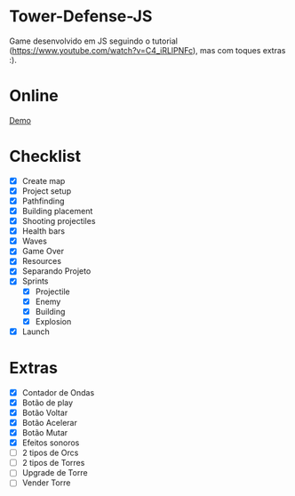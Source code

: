 # Tower-Defense-JS
Game desenvolvido em JS seguindo o tutorial (https://www.youtube.com/watch?v=C4_iRLlPNFc), mas com toques extras :).

# Online
[Demo](https://hovelacque.github.io/Tower-Defense-JS/)

# Checklist
- [X] Create map
- [X] Project setup
- [X] Pathfinding
- [X] Building placement
- [X] Shooting  projectiles
- [X] Health bars
- [X] Waves
- [X] Game Over
- [X] Resources
- [X] Separando Projeto
- [X] Sprints
    - [X] Projectile
    - [X] Enemy
    - [X] Building
    - [X] Explosion
- [X] Launch

# Extras
- [X] Contador de Ondas
- [X] Botão de play
- [X] Botão Voltar
- [X] Botão Acelerar
- [X] Botão Mutar
- [X] Efeitos sonoros
- [ ] 2 tipos de Orcs
- [ ] 2 tipos de Torres
- [ ] Upgrade de Torre
- [ ] Vender Torre
